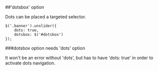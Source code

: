 


##'dotsbox' option

Dots can be placed a targeted selector.

```
$('.banner').unslider({
	dots: true,
	dotsbox: $('#dotsbox')
});
```

###dotsbox option needs 'dots' option

It won't be an error without 'dots', but has to have 'dots: true' in order to activate dots navigation.

